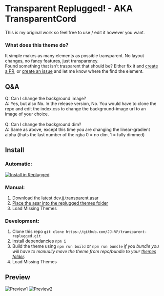 # Transparent Replugged! - AKA TransparentCord

This is my original work so feel free to use / edit it however you want.

### What does this theme do?

It simple makes as many elements as possible transparent. No layout changes, no fancy features, just transparency.</br>
Found something that isn't trasparent that should be? Either fix it and [create a PR](https://github.com/JJ-VP/transparent-replugged/pulls), or [create an issue](https://github.com/JJ-VP/transparent-replugged/issues/new/choose) and let me know where the find the element.

## Q&A

Q: Can I change the background image?</br>
A: Yes, but also No. In the release version, No. You would have to clone the repo and edit the index.css to change the background-image url to an image of your choice.</br></br>
Q: Can I change the background dim?</br>
A: Same as above, except this time you are changing the linear-gradient alpha (thats the last number of the rgba 0 = no dim, 1 = fully dimmed)

## Install

### Automatic:

[![Install in Replugged](https://img.shields.io/badge/-Install%20in%20Replugged-blue?style=for-the-badge&logo=none)](https://replugged.dev/install?identifier=jj-vp/transparent-replugged&source=github)

### Manual:

1. Download the latest
   [dev.jj.transparent.asar](https://github.com/JJ-VP/transparent-replugged/releases/latest/download/JJ.transparent.asar)
2. [Place the asar into the replugged themes folder](https://github.com/replugged-org/replugged/wiki/Installing-plugins-and-themes)
3. Load Missing Themes

### Development:

1. Clone this repo `git clone https://github.com/JJ-VP/transparent-replugged.git`
2. Install dependancies `npm i`
3. Build the theme using `npm run build` or `npm run bundle` *if you bundle you will have to manually move the theme from repo/bundle to your [themes folder](https://github.com/replugged-org/replugged/wiki/Installing-plugins-and-themes).*
4. Load Missing Themes

## Preview

![Preview1](https://i.imgur.com/Bcn5hQb.png)
![Preview2](https://i.imgur.com/s69hTmv.png)
